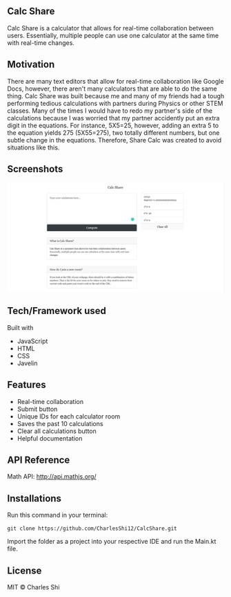 ## Calc Share
Calc Share is a calculator that allows for real-time collaboration between users. Essentially, multiple people can use one calculator at the same time with real-time changes.

## Motivation
There are many text editors that allow for real-time collaboration like Google Docs, however, there aren't many calculators that are able to do the same thing. Calc Share was built because me and many of my friends had a tough performing tedious calculations with partners during Physics or other STEM classes. Many of the times I would have to redo my partner's side of the calculations because I was worried that my partner accidently put an extra digit in the equations. For instance, 5X5=25, however, adding an extra 5 to the equation yields 275 (5X55=275), two totally different numbers, but one subtle change in the equations. Therefore, Share Calc was created to avoid situations like this. 

## Screenshots
![alt text](https://github.com/CharlesShi12/CalcShare/blob/master/demo/Screen%20Shot%202020-08-11%20at%202.33.20%20PM.png)

## Tech/Framework used
Built with 
* JavaScript
* HTML
* CSS
* Javelin 

## Features
* Real-time collaboration
* Submit button
* Unique IDs for each calculator room
* Saves the past 10 calculations
* Clear all calculations button
* Helpful documentation

## API Reference
Math API: http://api.mathjs.org/

## Installations
Run this command in your terminal: 
```
git clone https://github.com/CharlesShi12/CalcShare.git
```
Import the folder as a project into your respective IDE and run the Main.kt file. 

## License
MIT © Charles Shi

